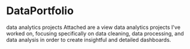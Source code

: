 # DataPortfolio
data analytics projects
Attached are a view data analytics projects I've worked on, focusing specifically on data cleaning, data processing, and data analysis in order to create insightful and detailed dashboards.
